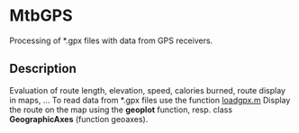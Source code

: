 # MtbGPS
Processing of *.gpx files with data from GPS receivers.

## Description
Evaluation of route length, elevation, speed, calories burned, route display in maps, …
To read data from *.gpx files use the function [loadgpx.m](https://cw.fel.cvut.cz/wiki/_media/courses/b0b17mtb/loadgpx.m)
Display the route on the map using the **geoplot** function, resp. class **GeographicAxes** (function geoaxes).
